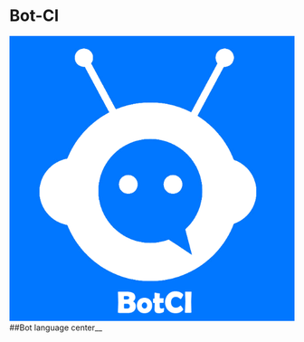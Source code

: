 # Bot-CI
![Bot language center](https://github.com/YeisonBTS/Bot-CI/blob/master/images/botci.png)
##Bot language center__
